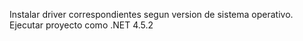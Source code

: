 Instalar driver correspondientes segun version de sistema operativo.
Ejecutar proyecto como .NET 4.5.2

